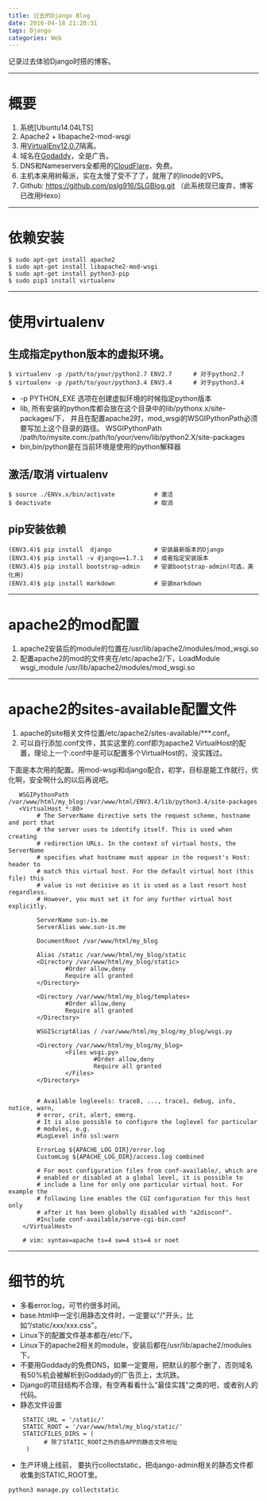 ```yaml
---
title: 过去的Django Blog
date: 2016-04-18 21:20:31
tags: Django
categories: Web
---
```


记录过去体验Django时搭的博客。

------

# 概要

1. 系统[Ubuntu14.04LTS]
2. Apache2 + libapache2-mod-wsgi
3. 用[VirtualEnv12.0.7](http://virtualenv.readthedocs.org/en/latest/)隔离。
4. 域名在[Godaddy](https://www.godaddy.com/)，全是广告。
5. DNS和Nameservers全都用的[CloudFlare](https://www.cloudflare.com/)，免费。
6. 主机本来用树莓派，实在太慢了受不了了，就用了的linode的VPS。
7. Github: https://github.com/pslg916/SLGBlog.git （此系统现已废弃，博客已改用Hexo）

------

# 依赖安装

```shell
$ sudo apt-get install apache2
$ sudo apt-get install libapache2-mod-wsgi
$ sudo apt-get install python3-pip
$ sudo pip3 install virtualenv
```

------

# 使用virtualenv

## 生成指定python版本的虚拟环境。
```shell
$ virtualenv -p /path/to/your/python2.7 ENV2.7      # 对于python2.7
$ virtualenv -p /path/to/your/python3.4 ENV3.4      # 对于python3.4
```

*   -p PYTHON_EXE 选项在创建虚拟环境的时候指定python版本
*   lib, 所有安装的python库都会放在这个目录中的lib/pythonx.x/site-packages/下，
    并且在配置apache2时，mod_wsgi的WSGIPythonPath必须要写加上这个目录的路径。
    WSGIPythonPath /path/to/mysite.com:/path/to/your/venv/lib/python2.X/site-packages
*   bin,bin/python是在当前环境是使用的python解释器

## 激活/取消 virtualenv
```shell
$ source ./ENVx.x/bin/activate           # 激活
$ deactivate                             # 取消
```

## pip安装依赖
```shell
(ENV3.4)$ pip install  django            # 安装最新版本的Django
(ENV3.4)$ pip install -v django==1.7.1   # 或者指定安装版本
(ENV3.4)$ pip install bootstrap-admin    # 安装bootstrap-admin(可选，美化用)
(ENV3.4)$ pip install markdown           # 安装markdown
```

------

# apache2的mod配置

1. apache2安装后的module的位置在/usr/lib/apache2/modules/mod_wsgi.so
2. 配置apache2的mod的文件夹在/etc/apache2/下，LoadModule wsgi_module /usr/lib/apache2/modules/mod_wsgi.so

------

# apache2的sites-available配置文件

1. apache的site相关文件位置/etc/apache2/sites-available/***.conf。
2. 可以自行添加.conf文件，其实这里的.conf即为apache2 VirtualHost的配置，理论上一个.conf中是可以配置多个VirtualHost的，没实践过。

下面是本次用的配置。用mod-wsgi和django配合，初学，目标是能工作就行，优化啊，安全啊什么的以后再说吧。
```shell
   WSGIPythonPath /var/www/html/my_blog:/var/www/html/ENV3.4/lib/python3.4/site-packages
   <VirtualHost *:80>
        # The ServerName directive sets the request scheme, hostname and port that
        # the server uses to identify itself. This is used when creating
        # redirection URLs. In the context of virtual hosts, the ServerName
        # specifies what hostname must appear in the request's Host: header to
        # match this virtual host. For the default virtual host (this file) this
        # value is not decisive as it is used as a last resort host regardless.
        # However, you must set it for any further virtual host explicitly.

        ServerName sun-is.me
        ServerAlias www.sun-is.me

        DocumentRoot /var/www/html/my_blog

        Alias /static /var/www/html/my_blog/static
        <Directory /var/www/html/my_blog/static>
                #Order allow,deny
                Require all granted
        </Directory>

        <Directory /var/www/html/my_blog/templates>
                #Order allow,deny
                Require all granted
        </Directory>

        WSGIScriptAlias / /var/www/html/my_blog/my_blog/wsgi.py

        <Directory /var/www/html/my_blog/my_blog>
                <Files wsgi.py>
                        #Order allow,deny
                        Require all granted
                </Files>
        </Directory>


        # Available loglevels: trace8, ..., trace1, debug, info, notice, warn,
        # error, crit, alert, emerg.
        # It is also possible to configure the loglevel for particular
        # modules, e.g.
        #LogLevel info ssl:warn

        ErrorLog ${APACHE_LOG_DIR}/error.log
        CustomLog ${APACHE_LOG_DIR}/access.log combined

        # For most configuration files from conf-available/, which are
        # enabled or disabled at a global level, it is possible to
        # include a line for only one particular virtual host. For example the
        # following line enables the CGI configuration for this host only
        # after it has been globally disabled with "a2disconf".
        #Include conf-available/serve-cgi-bin.conf
    </VirtualHost>

    # vim: syntax=apache ts=4 sw=4 sts=4 sr noet
```

------

# 细节的坑

- 多看error.log，可节约很多时间。
- base.html中一定引用静态文件时，一定要以"/"开头，比如“/static/xxx/xxx.css"。
- Linux下的配置文件基本都在/etc/下。
- Linux下的apache2相关的module，安装后都在/usr/lib/apache2/modules下。
- 不要用Goddady的免费DNS，如果一定要用，把默认的那个删了，否则域名有50%机会被解析到Goddady的广告页上，太坑跌。
- Django的项目结构不合理，有空再看看什么”最佳实践“之类的吧，或者别人的代码。
- 静态文件设置
```
    STATIC_URL = '/static/'
    STATIC_ROOT = '/var/www/html/my_blog/static/'
    STATICFILES_DIRS = (
          # 除了STATIC_ROOT之外的各APP的静态文件地址
     )
```
- 生产环境上线前， 要执行collectstatic，把django-admin相关的静态文件都收集到STATIC_ROOT里。
```
python3 manage.py collectstatic
```
